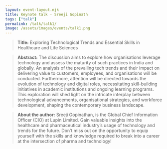 ```yaml
---
layout: event-layout.njk
title: Keynote talk - Sreeji Gopinath
tags: ["talk"]
permalink: /talk/talk1/
image: /assets/images/events/talk1.png
---
```


> **Title:** Exploring Technological Trends and Essential Skills in Healthcare and Life Sciences

> **Abstract:** The discussion aims to explore how organisations leverage technology and assess the maturity of such practices in India and globally. An analysis of the prevailing tech trends and their impact on delivering value to customers, employees, and organisations will be conducted. Furthermore, attention will be directed towards the evolution of technology and digital roles, necessitating skill-building initiatives in academic institutions and ongoing learning programs. This exploration will shed light on the intricate interplay between technological advancements, organisational strategies, and workforce development, shaping the contemporary business landscape.

> **About the author:** Sreeji Gopinathan, is the Global Chief Information Officer (CIO) at Lupin Limited. Gain valuable insights into the healthcare and pharmaceutical industry’s usage of technology and trends for the future. Don’t miss out on the opportunity to equip yourself with the skills and knowledge required to break into a career at the intersection of pharma and technology!
